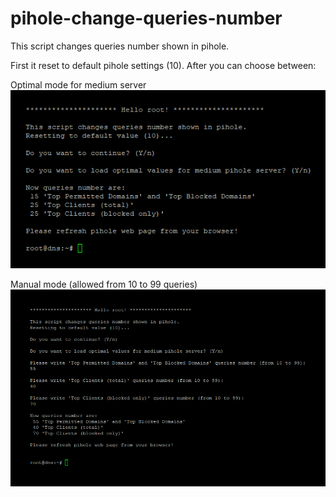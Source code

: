 # pihole-change-queries-number
This script changes queries number shown in pihole.

First it reset to default pihole settings (10). After you can choose between:

Optimal mode for medium server
<img src="https://raw.githubusercontent.com/mapi68/pihole-change-queries-number/main/images/optimal.png">

Manual mode (allowed from 10 to 99 queries)
<img src="https://raw.githubusercontent.com/mapi68/pihole-change-queries-number/main/images/manual.png">

